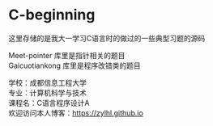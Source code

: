 # C-beginning
  
这里存储的是我大一学习C语言时的做过的一些典型习题的源码  
  
Meet-pointer 库里是指针相关的题目  
Gaicuotiankong 库里是程序改错类的题目  
  
学校：成都信息工程大学  
专业：计算机科学与技术  
课程名：C语言程序设计A  
欢迎访问本人博客：https://zylhl.github.io
